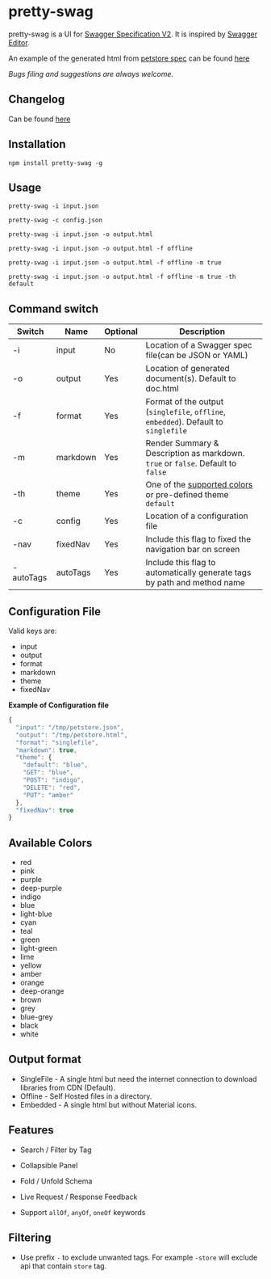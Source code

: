 # pretty-swag

pretty-swag is a UI for [Swagger Specification V2](https://github.com/OAI/OpenAPI-Specification). It is inspired by [Swagger Editor](http://swagger.io/swagger-editor/).

An example of the generated html from [petstore spec](http://petstore.swagger.io/v2/swagger.json) can be found [here](http://htmlpreview.github.com/?https://raw.githubusercontent.com/twskj/pretty-swag/gh-pages/examples/pet.html)

*Bugs filing and suggestions are always welcome.*

## Changelog
Can be found [here](CHANGELOG.md)

## Installation

```Shell
npm install pretty-swag -g
```

## Usage

```Shell
pretty-swag -i input.json
```

```Shell
pretty-swag -c config.json
```

```Shell
pretty-swag -i input.json -o output.html
```

```Shell
pretty-swag -i input.json -o output.html -f offline
```

```Shell
pretty-swag -i input.json -o output.html -f offline -m true
```

```Shell
pretty-swag -i input.json -o output.html -f offline -m true -th default
```

## Command switch

| Switch  | Name     | Optional | Description                                                                          |
| ------- | -------- | -------- | ------------------------------------------------------------------------------------ |
|   -i    | input    |       No | Location of a Swagger spec file(can be JSON or YAML)                                 |
|   -o    | output   |      Yes | Location of generated document(s). Default to doc.html                               |
|   -f    | format   |      Yes | Format of the output (`singlefile`, `offline`, `embedded`). Default to `singlefile`  |
|   -m    | markdown |      Yes | Render Summary & Description as markdown. `true` or `false`. Default to `false`      |
|   -th   | theme    |      Yes | One of the [supported colors](#available-colors) or pre-defined theme `default`      |
|   -c    | config   |      Yes | Location of a configuration file                                                     |
|   -nav  | fixedNav |      Yes | Include this flag to fixed the navigation bar on screen                              |
|-autoTags| autoTags |      Yes | Include this flag to automatically generate tags by path and method name             |


## Configuration File

Valid keys are:
 - input
 - output
 - format
 - markdown
 - theme
 - fixedNav

**Example of Configuration file**
```javascript
{
  "input": "/tmp/petstore.json",
  "output": "/tmp/petstore.html",
  "format": "singlefile",
  "markdown": true,
  "theme": {
    "default": "blue",
    "GET": "blue",
    "POST": "indigo",
    "DELETE": "red",
    "PUT": "amber"
  },
  "fixedNav": true
}
```

## Available Colors

- red
- pink
- purple
- deep-purple
- indigo
- blue
- light-blue
- cyan
- teal
- green
- light-green
- lime
- yellow
- amber
- orange
- deep-orange
- brown
- grey
- blue-grey
- black
- white


## Output format

 - SingleFile - A single html but need the internet connection to download libraries from CDN (Default).
 - Offline - Self Hosted files in a directory.
 - Embedded - A single html but without Material icons.


## Features

- Search / Filter by Tag

- Collapsible Panel

- Fold / Unfold Schema

- Live Request / Response Feedback

- Support `allOf`, `anyOf`, `oneOf` keywords

## Filtering

- Use prefix `-` to exclude unwanted tags. For example `-store` will exclude api that contain `store` tag.
